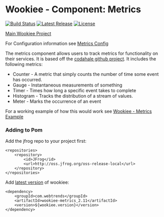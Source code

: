 # Wookiee - Component: Metrics

[![Build Status](https://travis-ci.org/oracle/wookiee-metrics.svg?branch=master)](https://travis-ci.org/oracle/wookiee-metrics) [![Latest Release](https://img.shields.io/github/release/oracle/wookiee-metrics.svg)](https://github.com/oracle/wookiee-metrics/releases) [![License](http://img.shields.io/:license-Apache%202-red.svg)](http://www.apache.org/licenses/LICENSE-2.0.txt)

[Main Wookiee Project](https://github.com/oracle/wookiee)

For Configuration information see [Metrics Config](docs/config.md)

The metrics component allows users to track metrics for functionality on their services. It is based off the [codahale github project](http://www.github.com/codahale/metrics). It includes the following metrics:

* Counter - A metric that simply counts the number of time some event has occurred.
* Gauge - Instantaneous measurements of something
* Timer - Times how long a specific event takes to complete
* Histogram - Tracks the distribution of a stream of values.
* Meter - Marks the occurrence of an event

For a working example of how this would work see [Wookiee - Metrics Example](example-metrics)

### Adding to Pom

Add the jfrog repo to your project first:
~~~~
<repositories>
    <repository>
        <id>JFrog</id>
        <url>http://oss.jfrog.org/oss-release-local</url>
    </repository>
</repositories>
~~~~

Add [latest version](https://github.com/oracle/wookiee-metrics/releases/latest) of wookiee:
~~~~
<dependency>
    <groupId>com.webtrends</groupId>
    <artifactId>wookiee-metrics_2.11</artifactId>
    <version>${wookiee.version}</version>
</dependency>
~~~~